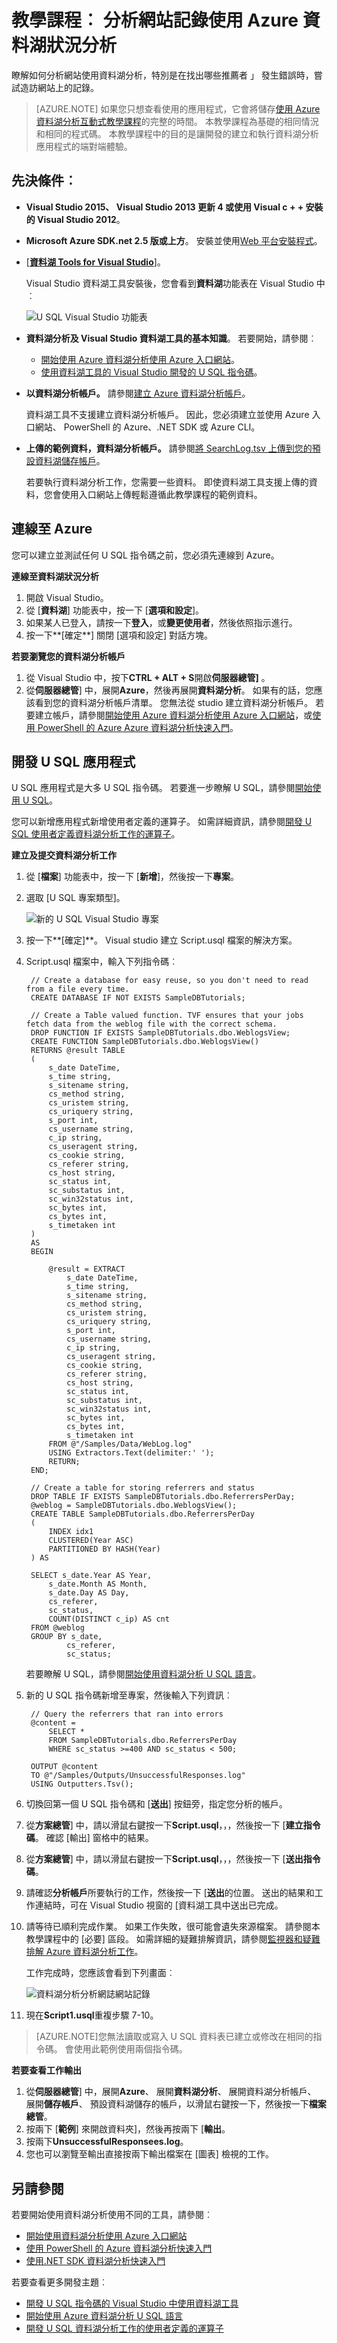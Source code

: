 <properties
   pageTitle="分析網站記錄使用 Azure 資料湖分析 |Azure"
   description="瞭解如何分析網站使用資料湖分析的記錄。 "
   services="data-lake-analytics"
   documentationCenter=""
   authors="edmacauley"
   manager="jhubbard"
   editor="cgronlun"/>

<tags
   ms.service="data-lake-analytics"
   ms.devlang="na"
   ms.topic="article"
   ms.tgt_pltfrm="na"
   ms.workload="big-data"
   ms.date="05/16/2016"
   ms.author="edmaca"/>

# <a name="tutorial-analyze-website-logs-using-azure-data-lake-analytics"></a>教學課程︰ 分析網站記錄使用 Azure 資料湖狀況分析

瞭解如何分析網站使用資料湖分析，特別是在找出哪些推薦者 」 發生錯誤時，嘗試造訪網站上的記錄。

>[AZURE.NOTE] 如果您只想查看使用的應用程式，它會將儲存[使用 Azure 資料湖分析互動式教學課程](data-lake-analytics-use-interactive-tutorials.md)的完整的時間。 本教學課程為基礎的相同情況和相同的程式碼。 本教學課程中的目的是讓開發的建立和執行資料湖分析應用程式的端對端體驗。

## <a name="prerequisites"></a>先決條件︰

- **Visual Studio 2015、 Visual Studio 2013 更新 4 或使用 Visual c + + 安裝的 Visual Studio 2012**。
- **Microsoft Azure SDK.net 2.5 版或上方**。  安裝並使用[Web 平台安裝程式](http://www.microsoft.com/web/downloads/platform.aspx)。
- [**[資料湖 Tools for Visual Studio](http://aka.ms/adltoolsvs)**]。

    Visual Studio 資料湖工具安裝後，您會看到**資料湖**功能表在 Visual Studio 中︰

    ![U SQL Visual Studio 功能表](./media/data-lake-analytics-data-lake-tools-get-started/data-lake-analytics-data-lake-tools-menu.png)

- **資料湖分析及 Visual Studio 資料湖工具的基本知識**。 若要開始，請參閱︰

    - [開始使用 Azure 資料湖分析使用 Azure 入口網站](data-lake-analytics-get-started-portal.md)。
    - [使用資料湖工具的 Visual Studio 開發的 U SQL 指令碼](data-lake-analytics-data-lake-tools-get-started.md)。

- **以資料湖分析帳戶。**  請參閱[建立 Azure 資料湖分析帳戶](data-lake-analytics-get-started-portal.md#create_adl_analytics_account)。

    資料湖工具不支援建立資料湖分析帳戶。  因此，您必須建立並使用 Azure 入口網站、 PowerShell 的 Azure、.NET SDK 或 Azure CLI。
- **上傳的範例資料，資料湖分析帳戶。** 請參閱[將 SearchLog.tsv 上傳到您的預設資料湖儲存帳戶](data-lake-analytics-get-started-portal.md#update-data-to-the-default-adl-storage-account)。

    若要執行資料湖分析工作，您需要一些資料。 即使資料湖工具支援上傳的資料，您會使用入口網站上傳輕鬆遵循此教學課程的範例資料。

## <a name="connect-to-azure"></a>連線至 Azure

您可以建立並測試任何 U SQL 指令碼之前，您必須先連線到 Azure。

**連線至資料湖狀況分析**

1. 開啟 Visual Studio。
2. 從 [**資料湖**] 功能表中，按一下 [**選項和設定**]。
4. 如果某人已登入，請按一下**登入**，或**變更使用者**，然後依照指示進行。
5. 按一下**[確定**] 關閉 [選項和設定] 對話方塊。

**若要瀏覽您的資料湖分析帳戶**

1. 從 Visual Studio 中，按下**CTRL + ALT + S**開啟**伺服器總管]** 。
2. 從**伺服器總管**] 中，展開**Azure**，然後再展開**資料湖分析**。 如果有的話，您應該看到您的資料湖分析帳戶清單。 您無法從 studio 建立資料湖分析帳戶。 若要建立帳戶，請參閱[開始使用 Azure 資料湖分析使用 Azure 入口網站](data-lake-analytics-get-started-portal.md)，或[使用 PowerShell 的 Azure Azure 資料湖分析快速入門](data-lake-analytics-get-started-powershell.md)。

## <a name="develop-u-sql-application"></a>開發 U SQL 應用程式

U SQL 應用程式是大多 U SQL 指令碼。 若要進一步瞭解 U SQL，請參閱[開始使用 U SQL](data-lake-analytics-u-sql-get-started.md)。

您可以新增應用程式新增使用者定義的運算子。  如需詳細資訊，請參閱[開發 U SQL 使用者定義資料湖分析工作的運算子](data-lake-analytics-u-sql-develop-user-defined-operators.md)。

**建立及提交資料湖分析工作**

1. 從 [**檔案**] 功能表中，按一下 [**新增**]，然後按一下**專案**。
2. 選取 [U SQL 專案類型]。

    ![新的 U SQL Visual Studio 專案](./media/data-lake-analytics-data-lake-tools-get-started/data-lake-analytics-data-lake-tools-new-project.png)

3. 按一下**[確定]**。 Visual studio 建立 Script.usql 檔案的解決方案。
4. Script.usql 檔案中，輸入下列指令碼︰

        // Create a database for easy reuse, so you don't need to read from a file every time.
        CREATE DATABASE IF NOT EXISTS SampleDBTutorials;

        // Create a Table valued function. TVF ensures that your jobs fetch data from the weblog file with the correct schema.
        DROP FUNCTION IF EXISTS SampleDBTutorials.dbo.WeblogsView;
        CREATE FUNCTION SampleDBTutorials.dbo.WeblogsView()
        RETURNS @result TABLE
        (
            s_date DateTime,
            s_time string,
            s_sitename string,
            cs_method string,
            cs_uristem string,
            cs_uriquery string,
            s_port int,
            cs_username string,
            c_ip string,
            cs_useragent string,
            cs_cookie string,
            cs_referer string,
            cs_host string,
            sc_status int,
            sc_substatus int,
            sc_win32status int,
            sc_bytes int,
            cs_bytes int,
            s_timetaken int
        )
        AS
        BEGIN

            @result = EXTRACT
                s_date DateTime,
                s_time string,
                s_sitename string,
                cs_method string,
                cs_uristem string,
                cs_uriquery string,
                s_port int,
                cs_username string,
                c_ip string,
                cs_useragent string,
                cs_cookie string,
                cs_referer string,
                cs_host string,
                sc_status int,
                sc_substatus int,
                sc_win32status int,
                sc_bytes int,
                cs_bytes int,
                s_timetaken int
            FROM @"/Samples/Data/WebLog.log"
            USING Extractors.Text(delimiter:' ');
            RETURN;
        END;

        // Create a table for storing referrers and status
        DROP TABLE IF EXISTS SampleDBTutorials.dbo.ReferrersPerDay;
        @weblog = SampleDBTutorials.dbo.WeblogsView();
        CREATE TABLE SampleDBTutorials.dbo.ReferrersPerDay
        (
            INDEX idx1
            CLUSTERED(Year ASC)
            PARTITIONED BY HASH(Year)
        ) AS

        SELECT s_date.Year AS Year,
            s_date.Month AS Month,
            s_date.Day AS Day,
            cs_referer,
            sc_status,
            COUNT(DISTINCT c_ip) AS cnt
        FROM @weblog
        GROUP BY s_date,
                cs_referer,
                sc_status;

    若要瞭解 U SQL，請參閱[開始使用資料湖分析 U SQL 語言](data-lake-analytics-u-sql-get-started.md)。    

5. 新的 U SQL 指令碼新增至專案，然後輸入下列資訊︰

        // Query the referrers that ran into errors
        @content =
            SELECT *
            FROM SampleDBTutorials.dbo.ReferrersPerDay
            WHERE sc_status >=400 AND sc_status < 500;

        OUTPUT @content
        TO @"/Samples/Outputs/UnsuccessfulResponses.log"
        USING Outputters.Tsv();

6. 切換回第一個 U SQL 指令碼和 [**送出**] 按鈕旁，指定您分析的帳戶。
7. 從**方案總管**] 中，請以滑鼠右鍵按一下**Script.usql**，，，然後按一下 [**建立指令碼**。 確認 [輸出] 窗格中的結果。
8. 從**方案總管**] 中，請以滑鼠右鍵按一下**Script.usql**，，，然後按一下 [**送出指令碼**。
9. 請確認**分析帳戶**所要執行的工作，然後按一下 [**送出**的位置。 送出的結果和工作連結時，可在 Visual Studio 視窗的 [資料湖工具中送出已完成。
10. 請等待已順利完成作業。  如果工作失敗，很可能會遺失來源檔案。  請參閱本教學課程中的 [必要] 區段。 如需詳細的疑難排解資訊，請參閱[監視器和疑難排解 Azure 資料湖分析工作](data-lake-analytics-monitor-and-troubleshoot-jobs-tutorial.md)。

    工作完成時，您應該會看到下列畫面︰

    ![資料湖分析分析網誌網站記錄](./media/data-lake-analytics-analyze-weblogs/data-lake-analytics-analyze-weblogs-job-completed.png)

11. 現在**Script1.usql**重複步驟 7-10。

>[AZURE.NOTE]您無法讀取或寫入 U SQL 資料表已建立或修改在相同的指令碼。  會使用此範例使用兩個指令碼。

**若要查看工作輸出**

1. 從**伺服器總管**] 中，展開**Azure**、 展開**資料湖分析**、 展開資料湖分析帳戶、 展開**儲存帳戶**、 預設資料湖儲存的帳戶，以滑鼠右鍵按一下，然後按一下**檔案總管**。
2.  按兩下 [**範例**] 來開啟資料夾]，然後再按兩下 [**輸出**。
3.  按兩下**UnsuccessfulResponsees.log**。
4.  您也可以瀏覽至輸出直接按兩下輸出檔案在 [圖表] 檢視的工作。

## <a name="see-also"></a>另請參閱

若要開始使用資料湖分析使用不同的工具，請參閱︰

- [開始使用資料湖分析使用 Azure 入口網站](data-lake-analytics-get-started-portal.md)
- [使用 PowerShell 的 Azure 資料湖分析快速入門](data-lake-analytics-get-started-powershell.md)
- [使用.NET SDK 資料湖分析快速入門](data-lake-analytics-get-started-net-sdk.md)

若要查看更多開發主題︰

- [開發 U SQL 指令碼的 Visual Studio 中使用資料湖工具](data-lake-analytics-data-lake-tools-get-started.md)
- [開始使用 Azure 資料湖分析 U SQL 語言](data-lake-analytics-u-sql-get-started.md)
- [開發 U SQL 資料湖分析工作的使用者定義的運算子](data-lake-analytics-u-sql-develop-user-defined-operators.md)
